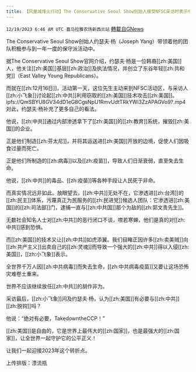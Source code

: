 ```yaml
---
title: 【凤凰城烽火行动】The Conservative Seoul Show创始人接受NFSC采访时表示中共已渗透美国
---
```

`12/19/2023 6:46 AM UTC 喜马拉雅农场新西兰站` [轉載自GNews](https://gnews.org/articles/2127237)

The Conservative Seoul Show创始人约瑟夫·杨（Joseph Yang）带领着他的团队积极参与到一年一度的保守派活动中。

据The Conservative Seoul Show官网介绍，约瑟夫·杨是一位韩裔[[zh:美国]]人，他关注[[zh:美国]]基层[[zh:政治]]及执法情况，并创立了东谷年轻[[zh:共和党]]（East Valley Young Republicans）。

而就在[[zh:12月16日]]，活动第一天，这位先生主动来到NFSC活动区，与采访人[[zh:小飞象]]讨论起[[zh:中共]]利用窃取的[[zh:美国]]技术攻击[[zh:美国]]。
ipfs://QmSBYU8GV34dD1eG8CgsNpU1RmvUdtTRkYWi3ZzAPAGVo9?.mp4
对此，约瑟夫·杨补充了更多自己的看法。

他说，[[zh:中共]]通过内部渗透拿下了[[zh:美国]]的[[zh:教育]]系统，摧毁[[zh:美国]]的企业。

正是他们制造[[zh:芬太尼]]，并将其运送进[[zh:美国]]开放的边境，促使人们因吸食过量而死亡。

正是他们所制造的[[zh:病毒]]以及[[zh:疫苗]]，导致人们日渐衰弱，直至失去生命。

他说，[[zh:中共]]的毒品、[[zh:疫苗]]等各种手段让人民死于非命。

而真实情况远非如此。放眼望去，[[zh:中共]]无处不在，它渗透进[[zh:台湾]]的[[zh:民主]]体系，污蔑真正为民服务的[[zh:民进党]]候选人团队：它渗透进[[zh:美国]]的[[zh:司法部]]门，逮捕一直与[[zh:中共国]]那个为敌的[[zh:郭文贵先生]]。

无数社会知名人士对[[zh:中共]]的恶行闭口不谈，噤若寒蝉，他们是真的对[[zh:中共]]感到恐惧。

而[[zh:美国]]的技术又让[[zh:中共]]如虎添翼。我们目睹正因许多[[zh:卖美贼]]向[[zh:共产主义]]出卖自己的[[zh:灵魂]]而导致一个强大的[[zh:中共]]得以入侵[[zh:美国]]，[[zh:小飞象]]表示。

全世界千万人因[[zh:中共病毒]]而失去生命，[[zh:中共病毒疫苗]]又要让这场恐怖灾难卷土重来。

世界不应该继续放任[[zh:中共]]的胡作非为。

采访最后，[[zh:小飞象]]问及约瑟夫·杨，认为[[zh:美国]]有必要与[[zh:中共]][[zh:脱钩]]吗？

他说：“绝对有必要，TakedowntheCCP！”

[[zh:美国]]是自由的，它是世界上最伟大的[[zh:国家]]，也是最强大的[[zh:国家]]，让全世界一起守护它的公平正义！

让我们一起迎接2023年这个转折点。

上传排版：漂流瓶
